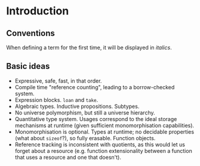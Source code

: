 # Introduction

## Conventions

When defining a term for the first time, it will be displayed in *italics*.

## Basic ideas

- Expressive, safe, fast, in that order.
- Compile time "reference counting", leading to a borrow-checked system.
- Expression blocks. `loan` and `take`.
- Algebraic types. Inductive propositions. Subtypes.
- No universe polymorphism, but still a universe hierarchy.
- Quantitative type system. Usages correspond to the ideal storage mechanisms at runtime (given sufficient monomorphisation capabilities).
- Monomorphisation is optional. Types at runtime; no decidable properties (what about `sizeof`?), so fully erasable. Function objects.
- Reference tracking is inconsistent with quotients, as this would let us forget about a resource (e.g. function extensionality between a function that uses a resource and one that doesn't).
